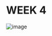 # WEEK 4


![image](https://github.com/fadil05me/devops20-dumbways-AhmadFadillah/assets/45775729/d9ace299-09a7-4c9b-8d6a-dbee16c8bfb8)
